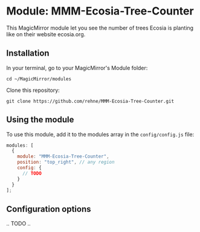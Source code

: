 # Module: MMM-Ecosia-Tree-Counter

This MagicMirror module let you see the number of trees Ecosia is planting like on their website ecosia.org.

## Installation

In your terminal, go to your MagicMirror's Module folder:

`cd ~/MagicMirror/modules`

Clone this repository:

`git clone https://github.com/rehne/MMM-Ecosia-Tree-Counter.git`

## Using the module

To use this module, add it to the modules array in the `config/config.js` file:

```js
modules: [
  {
    module: "MMM-Ecosia-Tree-Counter",
    position: "top_right", // any region
    config: {
      // TODO
    }
  }
];
```

## Configuration options

.. TODO ..
